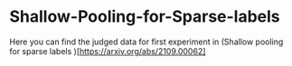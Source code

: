 # Shallow-Pooling-for-Sparse-labels
Here you can find the judged data for first experiment in (Shallow pooling for sparse labels
)[https://arxiv.org/abs/2109.00062]
